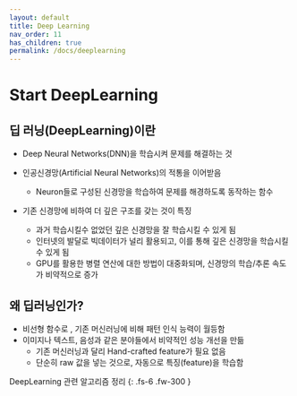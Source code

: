 ```yaml
---
layout: default
title: Deep Learning
nav_order: 11
has_children: true
permalink: /docs/deeplearning
---
```


# Start DeepLearning 

## 딥 러닝(DeepLearning)이란
 - Deep Neural Networks(DNN)을 학습시켜 문제를 해결하는 것
 - 인공신경망(Artificial Neural Networks)의 적통을 이어받음 
   - Neuron들로 구성된 신경망을 학습하여 문제를 해경하도록 동작하는 함수 

 - 기존 신경망에 비하여 더 깊은 구조를 갖는 것이 특징
   - 과거 학습시킬수 없었던 깊은 신경망을 잘 학습시킬 수 있게 됨
   - 인터넷의 발달로 빅데이터가 널리 활용되고, 이를 통해 깊은 신경망을 학습시킬수 있게 됨
   - GPU를 활용한 병렬 연산에 대한 방법이 대중화되며, 신경망의 학습/추론 속도가 비약적으로 증가 

## 왜 딥러닝인가? 
 - 비선형 함수로 , 기존 머신러닝에 비해 패턴 인식 능력이 월등함
 - 이미지나 텍스트, 음성과 같은 분야들에서 비약적인 성능 개선을 만듦 
   - 기존 머신러닝과 달리 Hand-crafted feature가 필요 없음 
   - 단순히 raw 값을 넣는 것으로, 자동으로 특징(feature)을 학습함


DeepLearning 관련 알고리즘 정리
{: .fs-6 .fw-300 }
